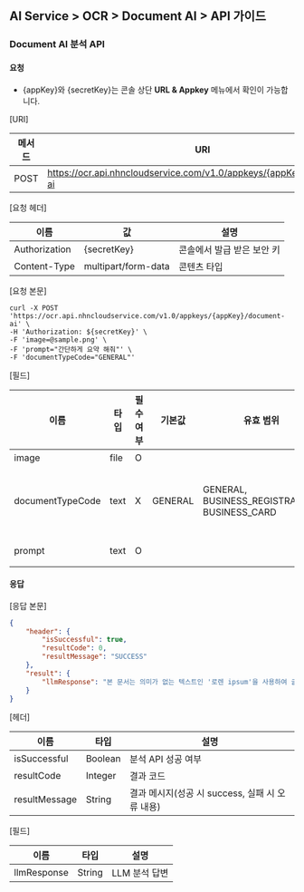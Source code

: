 ## AI Service > OCR > Document AI > API 가이드

### Document AI 분석 API

#### 요청

* {appKey}와 {secretKey}는 콘솔 상단 **URL & Appkey** 메뉴에서 확인이 가능합니다.

[URI]

| 메서드  | URI                                                               |
|------|-------------------------------------------------------------------|
| POST | https://ocr.api.nhncloudservice.com/v1.0/appkeys/{appKey}/document-ai |

[요청 헤더]

| 이름            | 값                   | 설명              |
|---------------|---------------------|-----------------|
| Authorization | {secretKey}         | 콘솔에서 발급 받은 보안 키 |
| Content-Type  | multipart/form-data | 콘텐츠 타입          |

[요청 본문]

```shell
curl -X POST 'https://ocr.api.nhncloudservice.com/v1.0/appkeys/{appKey}/document-ai' \
-H 'Authorization: ${secretKey}' \
-F 'image=@sample.png' \
-F 'prompt="간단하게 요약 해줘"' \
-F 'documentTypeCode="GENERAL"'
```

[필드]

| 이름    | 타입   | 필수 여부 | 기본값 | 유효 범위 | 설명    |
|-------|--------|---------|--------|--------|--------|
| image | file | O |     |   | 이미지 파일|
| documentTypeCode | text | X |  GENERAL | GENERAL, BUSINESS_REGISTRATION, BUSINESS_CARD  | 문서 유형<br> 일반: GENERAL <br> 사업자 등록증: BUSINESS_REGISTRATION <br> 명함: BUSINESS_CARD |
| prompt | text | O |    |   | 질문 내용<br>최대 1000자  |

#### 응답

[응답 본문]

```json
{
    "header": {
        "isSuccessful": true,
        "resultCode": 0,
        "resultMessage": "SUCCESS"
    },
    "result": {
        "llmResponse": "본 문서는 의미가 없는 텍스트인 '로렌 ipsum'을 사용하여 글자가 있는 그러나 읽기 어렵고 가독성이 떨어지는 문장을 작성한 것 같습니다."
    }
}
```

[헤더]

| 이름            | 타입      | 설명                               |
|---------------|---------|----------------------------------|
| isSuccessful  | Boolean | 분석 API 성공 여부                     |
| resultCode    | Integer | 결과 코드                            |
| resultMessage | String  | 결과 메시지(성공 시 success, 실패 시 오류 내용) |

[필드]

| 이름                                      | 타입     | 설명                                          |
|-----------------------------------------|--------|---------------------------------------------|
| llmResponse                                | String | LLM 분석 답변                           |